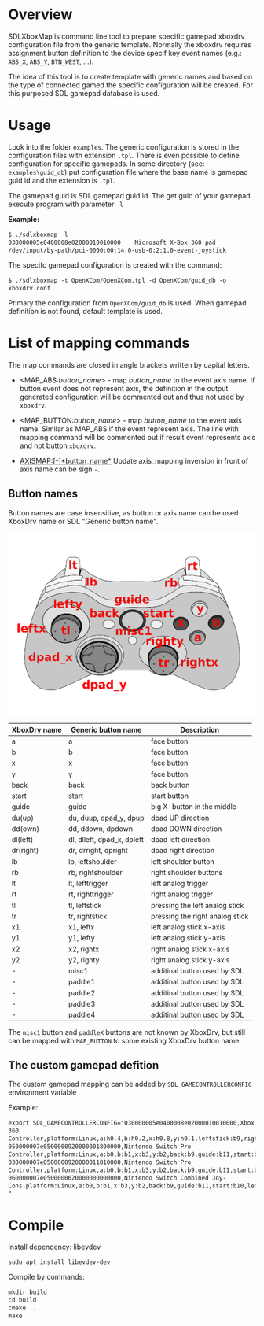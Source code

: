 # Overview
SDLXboxMap is command line tool to prepare specific gamepad xboxdrv configuration file from the generic template. Normally the xboxdrv requires assignment button definition to the device specif key event names (e.g.: `ABS_X`, `ABS_Y`, `BTN_WEST`, ...). 

The idea of this tool is to create template with generic names and based on the type of connected gamed the specific configuration will be created. For this purposed SDL gamepad database is used.

# Usage
Look into the folder `examples`. The generic configuration is stored in the configuration files with extension `.tpl`. 
There is even possible to define  configuration for specific gamepads. In some directory (see: `examples\guid_db`) put  configuration file where the base name is gamepad guid id and the extension is `.tpl`.

The gamepad guid is SDL gamepad guid id. The get guid of your gamepad execute program with parameter `-l`

**Example:**

````
$ ./sdlxboxmap -l
030000005e0400008e02000010010000	Microsoft X-Box 360 pad	/dev/input/by-path/pci-0000:00:14.0-usb-0:2:1.0-event-joystick
````

The specifc gamepad configuration is created with the command:

````
$ ./sdlxboxmap -t OpenXCom/OpenXCom.tpl -d OpenXCom/guid_db -o xboxdrv.conf
````

Primary the configuration from `OpenXCom/guid_db` is used. When gamepad definition is not found, default template is used.

# List of mapping commands
The map commands are closed in angle brackets written by capital letters.

- <MAP_ABS:*button_name*> - map *button_name* to the event axis name. If button event does not represent axis, the definition in the  output generated configuration will be commented out and thus not used by `xboxdrv`.

- <MAP_BUTTON:*button_name*> - map *button_name* to the event axis name. Similar as MAP_ABS if the event represent axis. The line with mapping command will be commented out if result event represents axis and not button `xboxdrv`.

- <AXISMAP:[-]*button_name*> Update axis_mapping inversion in front of axis name can be sign `-`.

## Button names
Button names are case insensitive, as button or axis name can be used XboxDrv name or SDL "Generic button name".

![Gamepad button maps](pics/controllermap.png)

| XboxDrv name | Generic button name        | Description                     |
| ------------ | -------------------------- | ------------------------------- |
| a            | a                          | face button                     |
| b            | b                          | face button                     |
| x            | x                          | face button                     |
| y            | y                          | face button                     |
| back         | back                       | back button                     |
| start        | start                      | start button                    |
| guide        | guide                      | big X-button in the middle      |
| du(up)       | du, duup, dpad_y, dpup     | dpad UP direction               |
| dd(own)      | dd, ddown, dpdown          | dpad DOWN direction             |
| dl(left)     | dl, dlleft, dpad_x, dpleft | dpad left direction             |
| dr(right)    | dr, drright, dpright       | dpad right direction            |
| lb           | lb, leftshoulder           | left shoulder button            |
| rb           | rb, rightshoulder          | right shoulder buttons          |
| lt           | lt, lefttrigger            | left analog trigger             |
| rt           | rt, righttrigger           | right analog trigger            |
| tl           | tl, leftstick              | pressing the left analog stick  |
| tr           | tr, rightstick             | pressing the right analog stick |
| x1           | x1, leftx                  | left analog stick x-axis        |
| y1           | y1, lefty                  | left analog stick y-axis        |
| x2           | x2, rightx                 | right analog stick x-axis       |
| y2           | y2, righty                 | right analog stick y-axis       |
| -            | misc1                      | additinal button used by SDL    |
| -            | paddle1                    | additinal button used by SDL    |
| -            | paddle2                    | additinal button used by SDL    |
| -            | paddle3                    | additinal button used by SDL    |
| -            | paddle4                    | additinal button used by SDL    |


The `misc1` button and `paddleX` buttons are not known by XboxDrv, but still can be mapped with `MAP_BUTTON` to some existing XboxDrv button name.

## The custom gamepad defition
The custom gamepad mapping can be added by `SDL_GAMECONTROLLERCONFIG` environment variable

Example:

````
export SDL_GAMECONTROLLERCONFIG="030000005e0400008e02000010010000,Xbox 360 Controller,platform:Linux,a:h0.4,b:h0.2,x:h0.8,y:h0.1,leftstick:b9,rightstick:b10,leftx:a0,lefty:a1,rightx:a3,righty:a4,
050000007e0500000920000001800000,Nintendo Switch Pro Controller,platform:Linux,a:b0,b:b1,x:b3,y:b2,back:b9,guide:b11,start:b10,leftstick:b12,rightstick:b13,leftshoulder:b5,rightshoulder:b6,dpup:h0.1,dpdown:h0.4,dpleft:h0.8,dpright:h0.2,leftx:a0,lefty:a1,rightx:a2,righty:a3,lefttrigger:b7,righttrigger:b8,
030000007e0500000920000011810000,Nintendo Switch Pro Controller,platform:Linux,a:b0,b:b1,x:b3,y:b2,back:b9,guide:b11,start:b10,leftstick:b12,rightstick:b13,leftshoulder:b5,rightshoulder:b6,dpup:h0.1,dpdown:h0.4,dpleft:h0.8,dpright:h0.2,leftx:a0,lefty:a1,rightx:a2,righty:a3,lefttrigger:b7,righttrigger:b8,
060000007e0500000620000000000000,Nintendo Switch Combined Joy-Cons,platform:Linux,a:b0,b:b1,x:b3,y:b2,back:b9,guide:b11,start:b10,leftstick:b12,rightstick:b13,leftshoulder:b5,rightshoulder:b6,dpup:b14,dpdown:b15,dpleft:b16,dpright:b17,leftx:a0,lefty:a1,rightx:a2,righty:a3,lefttrigger:b7,righttrigger:b8,
"
````


# Compile
Install dependency: libevdev

````
sudo apt install libevdev-dev
````
Compile by commands:

````
mkdir build
cd build
cmake ..
make
````
